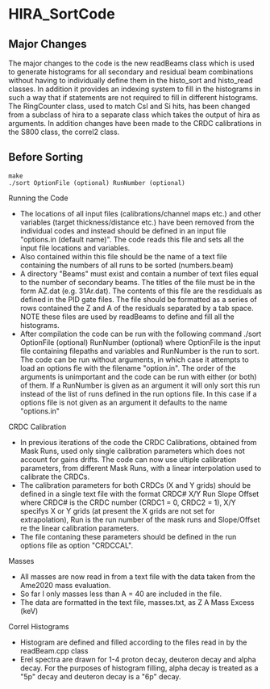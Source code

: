 # HIRA_SortCode

## Major Changes
The major changes to the code is the new readBeams class which is used to generate histograms for all secondary and residual beam combinations without having to individually define them in the histo_sort and histo_read classes. In addition it provides an indexing system to fill in the histograms in such a way that if statements are not required to fill in different histograms. The RingCounter class, used to match CsI and Si hits, has been changed from a subclass of hira to a separate class which takes the output of hira as arguments. In addition changes have been made to the CRDC calibrations in the S800 class, the correl2 class.

## Before Sorting
```
make
./sort OptionFile (optional) RunNumber (optional)
```

Running the Code
 - The locations of all input files (calibrations/channel maps etc.) and other variables (target thickness/distance etc.) have been removed from the individual codes and instead should be defined in an input file "options.in (default name)". The code reads this file and sets all the input file locations and variables. 
 - Also contained within this file should be the name of a text file containing the numbers of all runs to be sorted (numbers.beam)
 - A directory "Beams" must exist and contain a number of text files equal to the number of secondary beams. The titles of the file must be in the form AZ.dat (e.g. 31Ar.dat). The contents of this file are the resdiduals as defined in the PID gate files. The file should be formatted as a series of rows contained the Z and A of the residuals separated by a tab space. NOTE these files are used by readBeams to define and fill all the histograms. 
 - After compilation the code can be run with the following command
   ./sort OptionFile (optional) RunNumber (optional) 
   where OptionFile is the input file containing filepaths and variables and RunNumber is the run to sort. The code can be run without arguments, in which case it attempts to load an options fle with the filename "option.in". The order of the arguments is unimportant and the code can be run with either (or both) of them. If a RunNumber is given as an argument it will only sort this run instead of the list of runs defined in the run options file. In this case if a options file is not given as an argument it defaults to the name "options.in"  


CRDC Calibration 
 - In previous iterations of the code the CRDC Calibrations, obtained from Mask Runs, used only single calibration parameters which does not account for gains drifts. The code can now use ultiple calibration parameters, from different Mask Runs, with a linear interpolation used to calibrate the CRDCs. 
 - The calibration parameters for both CRDCs (X and Y grids) should be defined in a single text file with the format
   CRDC#   X/Y     Run     Slope           Offset
   where CRDC# is the CRDC number (CRDC1 = 0, CRDC2 = 1), X/Y specifys X or Y grids (at present the X grids are not set for extrapolation), Run is the run number of the mask runs and Slope/Offset re the linear calibration parameters.
 - The file contaning these parameters should be defined in the run options file as option "CRDCCAL".

Masses
 - All masses are now read in from a text file with the data taken from the Ame2020 mass evaluation.
 - So far I only masses less than A = 40 are included in the file.
 - The data are formatted in the text file, masses.txt, as
   Z	A	Mass Excess (keV)

Correl Histograms
 - Histogram are defined and filled according to the files read in by the readBeam.cpp class
 - Erel spectra are drawn for 1-4 proton decay, deuteron decay and alpha decay. For the purposes of histogram filling, alpha decay is treated as a "5p" decay and deuteron decay is a "6p" decay.

